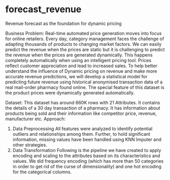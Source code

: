 # forecast_revenue
Revenue forecast as the foundation for dynamic pricing

Business Problem:
Real-time automated price generation moves into focus for online retailers. Every day, category
management faces the challenge of adapting thousands of products to changing market factors.
We can easily predict the revenue when the prices are static but it is challenging to predict the
revenue when the prices are generated dynamically. This happens completely automatically
when using an intelligent pricing tool. Prices reflect customer appreciation and lead to increased
sales.
To help better understand the influence of Dynamic pricing on revenue and make more accurate
revenue predictions, we will develop a statistical model for predicting future revenue using
historical anonymised transaction data of a real mail-order pharmacy found online. The special
feature of this dataset is the product prices were dynamically generated automatically.

Dataset:
This dataset has around 660K rows with 21 Attributes. It contains the details of a 30 day
transaction of a pharmacy. It has information about products being sold and their information
like competitor price, revenue, manufacturer etc.
Approach:
1. Data Preprocessing
All features were analyzed to identify potential outliers and relationships among them. Further,
to hold significant information, missing values have been handled using KNN Imputer and other
strategies.
2. Data Transformation
Following is the pipeline we have created to apply encoding and scaling to the attributes based
on its characteristics and values. We did frequency encoding (which has more than 50 categories
in order to get rid of the curse of dimensionality) and one hot encoding for the categorical
columns.
